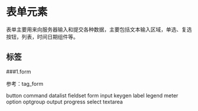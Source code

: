 表单元素
=======

表单主要用来向服务器输入和提交各种数据，主要包括文本输入区域，单选、复选按钮，列表，时间日期组件等。

标签
----

###1.form

参考：tag_form

button command datalist fieldset form input keygen label legend meter option optgroup output progress select textarea